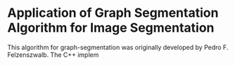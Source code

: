 # Application of Graph Segmentation Algorithm for Image Segmentation

This algorithm for graph-segmentation was originally developed by Pedro F. Felzenszwalb. The C++ implem